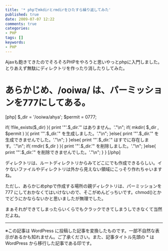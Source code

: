 ```yaml
---
title: '* phpでmkdirとrmdirをひたすら繰り返してみた'
published: true
date: 2009-07-07 12:22
comments: true
categories:
- PHP
tags: []
keywords:
- PHP
---
```

Ajaxも飽きてきたのでそろそろPHPをやろうと思いやっとphpに入門しました。
とりあえず無駄にディレクトリを作ったり消したりしてみた。

# あらかじめ、/ooiwa/ は、パーミッションを777にしてある。

[php]
$_dir = '/ooiwa/ahya';
$permit = 0777;

if( !file_exists($_dir) ){
   print '"'.$_dir.'" はありません。'."\n";
   if( mkdir( $_dir , $permit ) ){
      print '"'.$_dir.'" を生成しました。'."\n";
   }else{
      print '"'.$_dir.'" を生成できませんでした。'."\n";
   }
}else{
   print '"'.$_dir.'" はすでに存在します。'."\n";
   if( rmdir( $_dir ) ){
      print '"'.$_dir.'" を削除しました。'."\n";
   }else{
      print '"'.$_dir.'" を削除できませんでした。'."\n";
   }
}
[/php]

ディレクトリは、ルートディレクトリからみてどこにでも作成できるらしい。イケないファイルやディレクトリは外から見えない領域にこっそり作れちゃいますね。

ただし、あらかじめphpで作成する場所の親ディレクトリは、パーミッションを 777 にしておかなくてはいけないので、そこがめんどっちいです。chmod()とかでどうにかならないかと思いましたが無理でした。

まぁそれができてしまったらいくらでもクラックできてしまうしできなくて当然だよね。

---
※この記事は WordPress に投稿した記事を変換したものです。一部不自然な表示があるかも知れません。ご了承ください。また、記事タイトル先頭の * は WordPress から移行した記事である印です。
